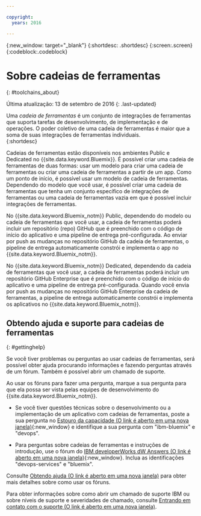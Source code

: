 ```yaml
---

copyright:
  years: 2016

---
```


{:new_window: target="_blank"}
{:shortdesc: .shortdesc}
{:screen:.screen}
{:codeblock:.codeblock}


# Sobre cadeias de ferramentas    
{: #toolchains_about}  

Última atualização: 13 de setembro de 2016
{: .last-updated}

Uma *cadeia de ferramentas* é um conjunto de integrações de ferramentas que suporta tarefas de desenvolvimento, de implementação e de operações. O
poder coletivo de uma cadeia de ferramentas é maior que a soma de suas integrações de ferramentas individuais.    
{:shortdesc}

Cadeias de ferramentas estão disponíveis nos ambientes Public e Dedicated no {{site.data.keyword.Bluemix}}. É possível criar uma cadeia de ferramentas de duas formas: usar um modelo para criar uma cadeia de ferramentas ou criar uma cadeia de
ferramentas a partir de um app. Como um ponto de início, é possível usar um modelo de cadeia de ferramentas. Dependendo do modelo que você usar, é possível criar uma cadeia de ferramentas que tenha um
conjunto específico de integrações de ferramentas ou uma cadeia de ferramentas vazia em que é possível incluir integrações de ferramentas.

No {{site.data.keyword.Bluemix_notm}} Public, dependendo do modelo ou cadeia de ferramentas que você usar, a cadeia de ferramentas poderá incluir um repositório (repo) GitHub que é preenchido com o código de início do aplicativo e uma pipeline de entrega pré-configurada. Ao
enviar por push as mudanças no repositório GitHub da cadeia de
ferramentas, o pipeline de entrega automaticamente constrói e implementa o app no {{site.data.keyword.Bluemix_notm}}. 

No {{site.data.keyword.Bluemix_notm}} Dedicated, dependendo da cadeia de ferramentas que você usar, a cadeia de ferramentas poderá incluir um repositório GitHub Enterprise que é preenchido com
o código de início do aplicativo e uma pipeline de entrega pré-configurada. Quando você envia por push as mudanças no repositório GitHub Enterprise da cadeia de ferramentas, a pipeline de entrega
automaticamente constrói e implementa os aplicativos no {{site.data.keyword.Bluemix_notm}}.

## Obtendo ajuda e suporte para cadeias de ferramentas 
{: #gettinghelp}

Se você tiver problemas ou perguntas ao usar cadeias de ferramentas, será possível obter ajuda procurando informações e fazendo perguntas através de um fórum. Também é possível abrir um chamado de suporte. 

Ao usar os fóruns para fazer uma pergunta, marque a sua pergunta
para que ela possa ser vista pelas equipes de desenvolvimento do {{site.data.keyword.Bluemix_notm}}.

* Se você tiver questões técnicas sobre o desenvolvimento ou a implementação de um aplicativo com cadeias de ferramentas, poste a sua pergunta no
[Estouro da capacidade (O link
é aberto em uma nova janela)](http://stackoverflow.com/search?q=devops+ibm-bluemix){:new_window} e identifique a sua pergunta com "ibm-bluemix" e "devops".

* Para perguntas sobre cadeias de ferramentas e instruções de introdução, use o fórum do
[IBM
developerWorks dW Answers (O link
é aberto em uma nova janela)](https://developer.ibm.com/answers/topics/devops-services/?smartspace=bluemix){:new_window}. Inclua as identificações "devops-services" e "bluemix".

Consulte [Obtendo ajuda (O link é aberto em uma nova janela)](https://www.{DomainName}/docs/support/index.html#getting-help) para obter mais detalhes sobre como usar os fóruns.

Para obter informações sobre como abrir um chamado de suporte IBM ou sobre níveis de suporte e severidades de chamado, consulte
[Entrando em contato com o suporte
(O link é aberto em uma nova janela)](https://www.{DomainName}/docs/support/index.html#contacting-support).
